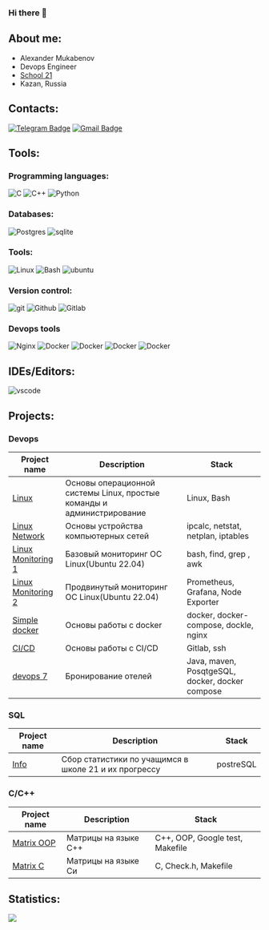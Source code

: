 ### Hi there 👋

## About me:
* Alexander Mukabenov
* Devops Engineer
* [School 21](https://21-school.ru/)
* Kazan, Russia

## Contacts:
[![Telegram Badge](https://img.shields.io/badge/-celestiv-blue?style=flat-square&logo=Telegram&logoColor=white&link=https://t.me/celestiv)](https://t.me/celestiv) 
[![Gmail Badge](https://img.shields.io/badge/-mukabenovalex@gmail.com-c14438?style=flat-square&logo=Gmail&logoColor=white&link=mailto:mukabenovalex@gmail.com)](mailto:mukabenovalex@gmail.com)

## Tools:

### Programming languages:
![C](https://img.shields.io/badge/-C-1E7775?style=for-the-badge&logo=C&logoColor=6296CC)
![C++](https://img.shields.io/badge/-C++-1E7775?style=for-the-badge&logo=C%2b%2b&logoColor=6296CC)
![Python](https://img.shields.io/badge/-Python-1E7775?style=for-the-badge&logo=python&logoColor=2496ED)
  
### Databases:
![Postgres](https://img.shields.io/badge/-PostgreSQL-1E7775?style=for-the-badge&logo=PostgreSQL&logoColor=6296CC)
![sqlite](https://img.shields.io/badge/SQLite-07405E?style=for-the-badge&logo=sqlite&logoColor=white)

### Tools:
![Linux](https://img.shields.io/badge/-Linux-1E7775?style=for-the-badge&logo=linux&logoColor=FCC624) ![Bash](https://img.shields.io/badge/-Bash-1E7775?style=for-the-badge&logo=gnubash&logoColor=#000000) ![ubuntu](https://img.shields.io/badge/Ubuntu-E95420?style=for-the-badge&logo=ubuntu&logoColor=white)

### Version control:
![git](https://img.shields.io/badge/GIT-E44C30?style=for-the-badge&logo=git&logoColor=white) ![Github](https://img.shields.io/badge/-Github-1E7775?style=for-the-badge&logo=github&logoColor=181717) ![Gitlab](https://img.shields.io/badge/-gitlab-1E7775?style=for-the-badge&logo=gitlab&logoColor=FC6D26)

### Devops tools
![Nginx](https://img.shields.io/badge/-nginx-1E7775?style=for-the-badge&logo=nginx&logoColor=009639) 
![Docker](https://img.shields.io/badge/-docker-1E7775?style=for-the-badge&logo=docker&logoColor=2496ED)
![Docker](https://img.shields.io/badge/-ansible-1E7775?style=for-the-badge&logo=ansible&logoColor=2496ED)
![Docker](https://img.shields.io/badge/-jenkins-1E7775?style=for-the-badge&logo=jenkins&logoColor=2496ED)
![Docker](https://img.shields.io/badge/-kubernetes-1E7775?style=for-the-badge&logo=kubernetes&logoColor=2496ED)

## IDEs/Editors:
![vscode](https://img.shields.io/badge/Visual_Studio_Code-0078D4?style=for-the-badge&logo=visual%20studio%20code&logoColor=white)


## Projects:

### Devops
| Project name | Description | Stack |
| -------------|-------------|-------|
| [Linux](https://github.com/celestiv/s21_devops/tree/main/linux)                     | Основы операционной системы Linux, простые команды и администрирование | Linux, Bash                                     |
| [Linux Network](https://github.com/celestiv/s21_devops/tree/main/linux_network)     | Основы устройства компьютерных сетей                                   | ipcalc, netstat, netplan, iptables              |
| [Linux Monitoring 1](https://github.com/celestiv/s21_devops/tree/main/monitoring_1) | Базовый мониторинг ОС Linux(Ubuntu 22.04)                              | bash, find, grep , awk                          | 
| [Linux Monitoring 2](https://github.com/celestiv/s21_devops/tree/main/monitoring_2) | Продвинутый мониторинг ОС Linux(Ubuntu 22.04)                          | Prometheus, Grafana, Node Exporter              |
| [Simple docker](https://github.com/celestiv/s21_devops/tree/main/simple_docker)     | Основы работы с docker                                                 | docker, docker-compose, dockle, nginx           |
| [CI/CD](https://github.com/celestiv/s21_devops/tree/main/CI-CD)                     | Основы работы с CI/CD                                                  | Gitlab, ssh                                     |
| [devops 7](https://github.com/celestiv/s21_devops/tree/main/devops-7)               | Бронирование отелей                                                    | Java, maven, PosqtgeSQL, docker, docker compose |

### SQL
| Project name | Description | Stack |
| -------------|-------------|-------|
| [Info](https://github.com/celestiv/s21_SQL/tree/main/Info_v1.0)                     | Сбор статистики по учащимся в школе 21 и их прогрессу                  | postreSQL                                       |

### C/C++
| Project name | Description | Stack |
| -------------|-------------|-------|
| [Matrix OOP](https://github.com/celestiv/s21_cpp/tree/main/matrix_oop)              | Матрицы на языке C++                                                   | C++, OOP, Google test, Makefile                 |
| [Matrix C](https://github.com/celestiv/s21_cpp/tree/main/matrix_c)                  | Матрицы на языке Си                                                    | C, Check.h, Makefile                            |

## Statistics:
![](https://github-profile-summary-cards.vercel.app/api/cards/most-commit-language?username=celestiv&theme=solarized_dark)

